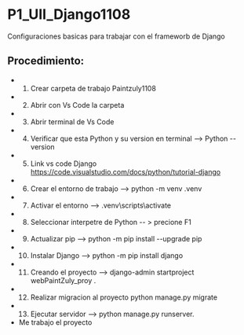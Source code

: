 # P1_UII_Django1108
Configuraciones basicas para trabajar con el frameworb de Django
## Procedimiento:
- 1. Crear carpeta de trabajo Paintzuly1108
- 2. Abrir con Vs Code la carpeta
- 3. Abrir terminal de Vs Code
- 4. Verificar que esta Python y su version en terminal --> Python --version
- 5. Link vs code Django https://code.visualstudio.com/docs/python/tutorial-django
- 6. Crear el entorno de trabajo --> python -m venv .venv
- 7. Activar el entorno --> .venv\scripts\activate
- 8. Seleccionar interpetre de Python -- > precione F1
- 9. Actualizar pip --> python -m pip install --upgrade pip
- 10. Instalar Django --> python -m pip install django
- 11. Creando el proyecto --> django-admin startproject webPaintZuly_proy .
- 12. Realizar migracion al proyecto python manage.py migrate
- 13. Ejecutar servidor --> python manage.py runserver.
- Me trabajo el proyecto 
